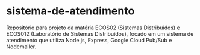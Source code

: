 # sistema-de-atendimento
Repositório para projeto da matéria ECOS02 (Sistemas Distribuídos) e ECOS012 (Laboratório de Sistemas Distribuídos), focado em um sistema de atendimento que utiliza Node.js, Express, Google Cloud Pub/Sub e Nodemailer.
